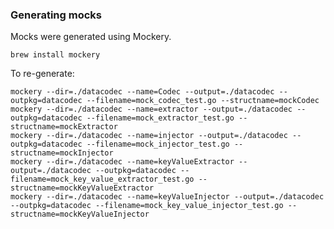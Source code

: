 ### Generating mocks

Mocks were generated using Mockery.

    brew install mockery

To re-generate:

    mockery --dir=./datacodec --name=Codec --output=./datacodec --outpkg=datacodec --filename=mock_codec_test.go --structname=mockCodec
    mockery --dir=./datacodec --name=extractor --output=./datacodec --outpkg=datacodec --filename=mock_extractor_test.go --structname=mockExtractor
    mockery --dir=./datacodec --name=injector --output=./datacodec --outpkg=datacodec --filename=mock_injector_test.go --structname=mockInjector
    mockery --dir=./datacodec --name=keyValueExtractor --output=./datacodec --outpkg=datacodec --filename=mock_key_value_extractor_test.go --structname=mockKeyValueExtractor
    mockery --dir=./datacodec --name=keyValueInjector --output=./datacodec --outpkg=datacodec --filename=mock_key_value_injector_test.go --structname=mockKeyValueInjector
